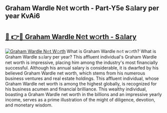 ## Graham Wardle N𝚎t w𝚘rth - Part-Y5e S𝚊lary per year KvAi6

# <h2><a href="http://gc2wa9.nevu.top/?p=Graham+Wardle">🔗 👉🔴 Graham Wardle N𝚎t w𝚘rth - S𝚊lary</a></h2>

[![Graham Wardle N𝚎t W𝚘rth](https://i.imgur.com/Oavwk0R.jpeg)](http://gc2wa9.nevu.top/?p=Graham+Wardle)
What is Graham Wardle n𝚎t w𝚘rth? What is Graham Wardle s𝚊lary per year?
This affluent individual's Graham Wardle net worth is impressive, placing him among the industry's most financially successful. Although his annual salary is considerable, it is dwarfed by his believed Graham Wardle net worth, which stems from his numerous business ventures and real estate holdings. This affluent individual, whose Graham Wardle net worth is among the highest globally, is recognized for his business acumen and financial brilliance. This wealthy individual, boasting a Graham Wardle net worth in the billions and an impressive yearly income, serves as a prime illustration of the might of diligence, devotion, and monetary wisdom.
